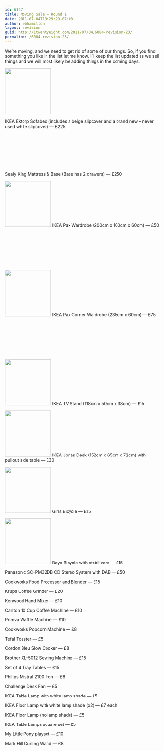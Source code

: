 ```yaml
---
id: 6147
title: Moving Sale — Round 1
date: 2011-07-04T13:29:29-07:00
author: wbhamilton
layout: revision
guid: http://1twentyeight.com/2011/07/04/6084-revision-23/
permalink: /6084-revision-23/
---
```

We&#8217;re moving, and we need to get rid of some of our things. So, if you find something you like in the list let me know. I&#8217;ll keep the list updated as we sell things and we will most likely be adding things in the coming days.

<div class="twocol-one">
</div>

[<img class="size-thumbnail wp-image-6127 alignnone" title="DSCN2393" src="http://1twentyeight.com/wp-content/uploads/2011/07/DSCN2393-150x150.jpg" alt="" width="150" height="150" />](http://1twentyeight.com/wp-content/uploads/2011/07/DSCN2393.jpg) 

<div class="twocol-one">
</div>

<div class="twocol-one last">
  IKEA Ektorp Sofabed (includes a beige slipcover and a brand new &#8211; never used white slipcover) — £225
</div>

<div class="clear">
</div>

&nbsp;

&nbsp;

&nbsp;

&nbsp;

Sealy King Mattress & Base (Base has 2 drawers) — £250

[<img class="alignleft size-thumbnail wp-image-6123" title="DSCN2389" src="http://1twentyeight.com/wp-content/uploads/2011/07/DSCN2389-150x150.jpg" alt="" width="150" height="150" />](http://1twentyeight.com/wp-content/uploads/2011/07/DSCN2389.jpg) IKEA Pax Wardrobe (200cm x 100cm x 60cm) — £50

&nbsp;

&nbsp;

&nbsp;

&nbsp;

[<img class="alignleft size-thumbnail wp-image-6128" title="DSCN2395" src="http://1twentyeight.com/wp-content/uploads/2011/07/DSCN2395-150x150.jpg" alt="" width="150" height="150" />](http://1twentyeight.com/wp-content/uploads/2011/07/DSCN2395.jpg) IKEA Pax Corner Wardrobe (235cm x 60cm) — £75

&nbsp;

&nbsp;

&nbsp;

&nbsp;

[<img class="alignnone size-thumbnail wp-image-6126" title="DSCN2392" src="http://1twentyeight.com/wp-content/uploads/2011/07/DSCN2392-150x150.jpg" alt="" width="150" height="150" />](http://1twentyeight.com/wp-content/uploads/2011/07/DSCN2392.jpg) IKEA TV Stand (118cm x 50cm x 38cm) — £15

[<img class="alignnone size-thumbnail wp-image-6125" title="DSCN2391" src="http://1twentyeight.com/wp-content/uploads/2011/07/DSCN2391-150x150.jpg" alt="" width="150" height="150" />](http://1twentyeight.com/wp-content/uploads/2011/07/DSCN2391.jpg) IKEA Jonas Desk (152cm x 65cm x 72cm) with pullout side table — £30

[<img class="alignnone size-thumbnail wp-image-6106" title="DSCN2421" src="http://1twentyeight.com/wp-content/uploads/2011/07/DSCN2421-150x150.jpg" alt="" width="150" height="150" />](http://1twentyeight.com/wp-content/uploads/2011/07/DSCN2421.jpg) Girls Bicycle — £15

[<img class="alignnone size-thumbnail wp-image-6105" title="DSCN2420" src="http://1twentyeight.com/wp-content/uploads/2011/07/DSCN2420-150x150.jpg" alt="" width="150" height="150" />](http://1twentyeight.com/wp-content/uploads/2011/07/DSCN2420.jpg) Boys Bicycle with stabilizers — £15

Panasonic SC-PM32DB CD Stereo System with DAB — £50

Cookworks Food Processor and Blender — £15

Krups Coffee Grinder — £20

Kenwood Hand Mixer — £10

Carlton 10 Cup Coffee Machine — £10

Primva Waffle Machine — £10

Cookworks Popcorn Machine — £8

Tefal Toaster — £5

Cordon Bleu Slow Cooker — £8

Brother XL-5012 Sewing Machine — £15

Set of 4 Tray Tables — £15

Philips Mistral 2100 Iron — £8

Challenge Desk Fan — £5

IKEA Table Lamp with white lamp shade — £5

IKEA Floor Lamp with white lamp shade (x2) — £7 each

IKEA Floor Lamp (no lamp shade) — £5

IKEA Table Lamps square set — £5

My Little Pony playset — £10

Mark Hill Curling Wand — £8

&nbsp;
